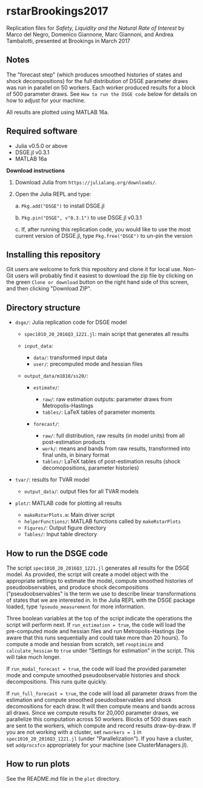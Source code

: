# rstarBrookings2017

Replication files for *Safety, Liquidity and the Natural Rate of
Interest* by Marco del Negro, Domenico Giannone, Marc Giannoni, and
Andrea Tambalotti, presented at Brookings in March 2017

## Notes

The "forecast step" (which produces smoothed histories of states and
shock decompositions) for the full distribution of DSGE parameter
draws was run in parallel on 50 workers. Each worker produced results
for a block of 500 parameter draws. See `How to run the DSGE code`
below for details on how to adjust for your machine.

All results are plotted using MATLAB 16a.

## Required software
- Julia v0.5.0 or above
- DSGE.jl v0.3.1
- MATLAB 16a

**Download instructions**

1. Download Julia from `https://julialang.org/downloads/`.
2. Open the Julia REPL and type:

   a. `Pkg.add("DSGE")` to install DSGE.jl

   b. `Pkg.pin("DSGE", v"0.3.1")` to use DSGE.jl v0.3.1

   c. If, after running this replication code, you would like to use the most
      current version of DSGE.jl, type `Pkg.free("DSGE")` to un-pin the version

## Installing this repository

Git users are welcome to fork this repository and clone it for local
use. Non-Git users will probably find it easiest to download the zip
file by clicking on the green `Clone or download` button on the right
hand side of this screen, and then clicking "Download ZIP".

## Directory structure

- `dsge/`: Julia replication code for DSGE model

  - `spec1010_20_2016Q3_1221.jl`: main script that generates all results

  - `input_data`:
    - `data/`: transformed input data
	- `user/`: precomputed mode and hessian files

  - `output_data/m1010/ss20/`:
    - `estimate/`:
	  - `raw/`: raw estimation outputs: parameter draws from Metropolis-Hastings
	  - `tables/`: LaTeX tables of parameter moments

    - `forecast/`:
	  - `raw/`: full distribution, raw results (in model units) from
                all post-estimation products
      - `work/`: means and bands from raw results, transformed into
                 final units, in binary format
      - `tables/`: LaTeX tables of post-estimation results (shock
                   decomopositions, parameter histories)

- `tvar/`: results for TVAR model
  - `output_data/`: output files for all TVAR models

- `plot/`: MATLAB code for plotting all results
	- `makeRstarPlots.m`: Main driver script
	- `helperFunctions/`: MATLAB functions called by `makeRstarPlots`
	- `Figures/`: Output figure directory
	- `Tables/`: Input table directory


## How to run the DSGE code

The script `spec1010_20_2016Q3_1221.jl` generates all results for the
DSGE model. As provided, the script will create a model object with
the appropriate settings to estimate the model, compute smoothed
histories of pseudoobservables, and produce shock decompositions
("pseudoobservables" is the term we use to describe linear
transformations of states that we are interested in. In the Julia REPL
with the DSGE package loaded, type `?pseudo_measurement` for more
information.

Three boolean variables at the top of the script indicate the
operations the script will perform next. If `run_estimation = true`,
the code will load the pre-computed mode and hessian files and run
Metropolis-Hastings (be aware that this runs sequentially and could
take more than 20 hours). To compute a mode and hessian from scratch,
set `reoptimize` and `calculate_hessian` to `true` under "Settings for
estimation" in the script. This will take much longer.

If `run_modal_forecast = true`, the code will load the provided
parameter mode and compute smoothed pseudoobservable histories and
shock decompositions. This runs quite quickly.

If `run_full_forecast = true`, the code will load all parameter draws
from the estimation and compute smoothed pseudoobservables and shock
decomositions for each draw. It will then compute means and bands
across all draws. Since we compute results for 20,000 parameter draws,
we parallelize this computation across 50 workers. Blocks of 500 draws
each are sent to the workers, which compute and record results
draw-by-draw. If you are not working with a cluster, set `nworkers =
1` in `spec1010_20_2016Q3_1221.jl` (under "Parallelization"). If you
have a cluster, set `addprocsfcn` appropriately for your machine (see
ClusterManagers.jl).

## How to run plots

See the README.md file in the `plot` directory.
